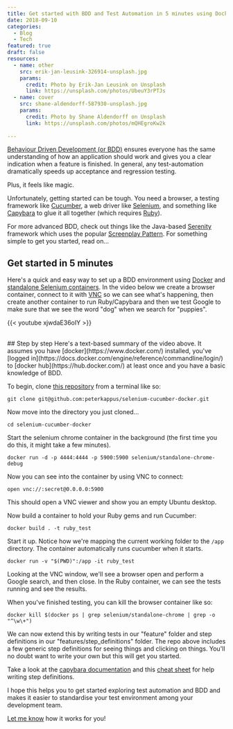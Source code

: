 ```yaml
---
title: Get started with BDD and Test Automation in 5 minutes using Docker and Selenium
date: 2018-09-10
categories: 
  - Blog
  - Tech
featured: true
draft: false
resources:
  - name: other
    src: erik-jan-leusink-326914-unsplash.jpg
    params:
      credit: Photo by Erik-Jan Leusink on Unsplash
      link: https://unsplash.com/photos/UbeuY3rPTJs
  - name: cover
    src: shane-aldendorff-587930-unsplash.jpg
    params:
      credit: Photo by Shane Aldendorff on Unsplash
      link: https://unsplash.com/photos/mQHEgroKw2k
  
---
```


[Behaviour Driven Development (or BDD)](https://en.wikipedia.org/wiki/Behavior-driven_development) ensures everyone has the same understanding of how an application should work and gives you a clear indication when a feature is finished. In general, any test-automation dramatically speeds up acceptance and regression testing. 

Plus, it feels like magic.

Unfortunately, getting started can be tough. You need a browser, a testing framework like [Cucumber](https://cucumber.io/), a web driver like [Selenium](https://www.seleniumhq.org/), and something like [Capybara](https://github.com/teamcapybara/capybara) to glue it all together (which requires [Ruby](https://www.ruby-lang.org/en/)).

For more advanced BDD, check out things like the Java-based [Serenity](http://www.thucydides.info/#/) framework which uses the popular [Screenplay Pattern](http://thucydides.info/docs/articles/screenplay-tutorial.html). For something simple to get you started, read on...

## Get started in 5 minutes
Here's a quick and easy way to set up a BDD environment using [Docker](https://docker.io) and [standalone Selenium containers](https://github.com/SeleniumHQ/docker-selenium). In the video below we create a browser container, connect to it with [VNC](https://en.wikipedia.org/wiki/Virtual_Network_Computing) so we can see what's happening, then create another container to run Ruby/Capybara and then we test Google to make sure that we see the word "dog" when we search for "puppies".

{{< youtube xjwdaE36oIY >}}

<br>
## Step by step
Here's a text-based summary of the video above. It assumes you have [docker](https://www.docker.com/) installed, you've [logged in](https://docs.docker.com/engine/reference/commandline/login/) to [docker hub](https://hub.docker.com/) at least once and you have a basic knowledge of BDD.

To begin, clone [this repository](https://github.com/peterkappus/selenium-cucumber-docker) from a terminal like so:

```
git clone git@github.com:peterkappus/selenium-cucumber-docker.git
```

Now move into the directory you just cloned...
```
cd selenium-cucumber-docker
```

Start the selenium chrome container in the background (the first time you do this, it might take a few minutes).

```
docker run -d -p 4444:4444 -p 5900:5900 selenium/standalone-chrome-debug
```

Now you can see into the container by using VNC to connect:
```
open vnc://:secret@0.0.0.0:5900
```
This should open a VNC viewer and show you an empty Ubuntu desktop.

Now build a container to hold your Ruby gems and run Cucumber:

```
docker build . -t ruby_test
```

Start it up. Notice how we're mapping the current working folder to the `/app` directory. The container automatically runs cucumber when it starts. 

```
docker run -v "$(PWD)":/app -it ruby_test
```

Looking at the VNC window, we'll see a browser open and perform a Google search, and then close. In the Ruby container, we can see the tests running and see the results.

When you've finished testing, you can kill the browser container like so:

```
docker kill $(docker ps | grep selenium/standalone-chrome | grep -o "^\w\+")
```

We can now extend this by writing tests in our "feature" folder and step definitions in our "features/step_definitions" folder. The repo above includes a few generic step definitions for seeing things and clicking on things. You'll no doubt want to write your own but this will get you started. 

Take a look at the [capybara documentation](https://www.rubydoc.info/github/teamcapybara/capybara/master) and this [cheat sheet](https://gist.github.com/zhengjia/428105) for help writing step definitions.

I hope this helps you to get started exploring test automation and BDD and makes it easier to standardise your test environment among your development team.

[Let me know](/contact) how it works for you!
